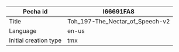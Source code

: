 |Pecha id | I66691FA8
| --- | --- 
|Title | Toh_197-The_Nectar_of_Speech-v2 
|Language | en-us
|Initial creation type | tmx